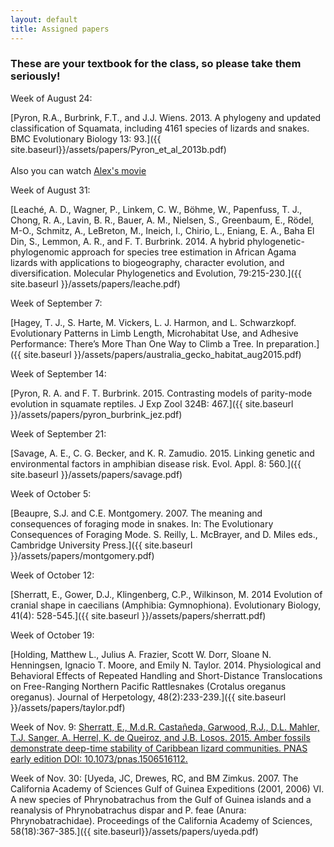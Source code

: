```yaml
---
layout: default
title: Assigned papers
---
```


### These are your textbook for the class, so please take them seriously!

Week of August 24:

[Pyron, R.A., Burbrink, F.T., and J.J. Wiens. 2013. A phylogeny and updated classification of Squamata, including 4161 species of lizards and snakes. BMC Evolutionary Biology 13: 93.]({{ site.baseurl}}/assets/papers/Pyron_et_al_2013b.pdf)
<br><br>Also you can watch [Alex's movie](https://www.dropbox.com/s/kq2nkrjbbld33b0/snakehandlers_small.mp4?dl=0)

Week of August 31:

[Leaché, A. D., Wagner, P., Linkem, C. W., Böhme, W., Papenfuss, T. J., Chong, R. A., Lavin, B. R., Bauer, A. M., Nielsen, S., Greenbaum, E., Rödel, M-O., Schmitz, A., LeBreton, M., Ineich, I., Chirio, L., Eniang, E. A., Baha El Din, S., Lemmon, A. R., and F. T. Burbrink. 2014. A hybrid phylogenetic-phylogenomic approach for species tree estimation in African Agama lizards with applications to biogeography, character evolution, and diversification.
Molecular Phylogenetics and Evolution, 79:215-230.]({{ site.baseurl }}/assets/papers/leache.pdf)

Week of September 7:

[Hagey, T. J., S. Harte, M. Vickers, L. J. Harmon, and L. Schwarzkopf. Evolutionary Patterns in Limb Length, Microhabitat Use, and Adhesive Performance: There’s More Than One Way to Climb a Tree. In preparation.]({{ site.baseurl }}/assets/papers/australia_gecko_habitat_aug2015.pdf)


Week of September 14:

[Pyron, R. A. and F. T. Burbrink. 2015. Contrasting models of parity-mode evolution in squamate reptiles. J Exp Zool 324B: 467.]({{ site.baseurl }}/assets/papers/pyron_burbrink_jez.pdf)

Week of September 21:

[Savage, A. E., C. G. Becker, and K. R. Zamudio. 2015. Linking genetic and environmental factors in amphibian disease risk. Evol. Appl. 8: 560.]({{ site.baseurl }}/assets/papers/savage.pdf)

Week of October 5:

[Beaupre, S.J. and C.E. Montgomery. 2007. The meaning and consequences of foraging mode in snakes.
In: The Evolutionary Consequences of Foraging Mode. S. Reilly, L. McBrayer, and D. Miles eds.,
Cambridge University Press.]({{ site.baseurl }}/assets/papers/montgomery.pdf)

Week of October 12:

[Sherratt, E., Gower, D.J., Klingenberg, C.P., Wilkinson, M. 2014 Evolution of cranial shape in caecilians (Amphibia: Gymnophiona). Evolutionary Biology, 41(4): 528-545.]({{ site.baseurl }}/assets/papers/sherratt.pdf)

Week of October 19:

[Holding, Matthew L., Julius A. Frazier, Scott W. Dorr, Sloane N. Henningsen, Ignacio T. Moore, and Emily N. Taylor. 2014. Physiological and Behavioral Effects of Repeated Handling and Short-Distance Translocations on Free-Ranging Northern Pacific Rattlesnakes (Crotalus oreganus oreganus). Journal of Herpetology, 48(2):233-239.]({{ site.baseurl }}/assets/papers/taylor.pdf)

Week of Nov. 9:
[Sherratt, E., M.d.R. Castañeda, Garwood, R.J., D.L. Mahler, T.J. Sanger, A. Herrel, K. de Queiroz, and J.B. Losos. 2015. Amber fossils demonstrate deep-time stability of Caribbean lizard communities. PNAS early edition DOI: 10.1073/pnas.1506516112.](http://www.oeb.harvard.edu/faculty/losos/jblosos/pdfs/Sherratt%20et%20al.%202015.pdf)

Week of Nov. 30:
[Uyeda, JC, Drewes, RC, and BM Zimkus. 2007. The California Academy of Sciences
Gulf of Guinea Expeditions (2001, 2006) VI. A new species of Phrynobatrachus from the Gulf of
Guinea islands and a reanalysis of Phrynobatrachus dispar and P. feae (Anura:
Phrynobatrachidae). Proceedings of the California Academy of Sciences, 58(18):367-385.]({{ site.baseurl}}/assets/papers/uyeda.pdf)
